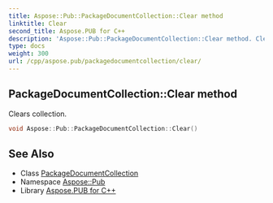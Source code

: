 ```yaml
---
title: Aspose::Pub::PackageDocumentCollection::Clear method
linktitle: Clear
second_title: Aspose.PUB for C++
description: 'Aspose::Pub::PackageDocumentCollection::Clear method. Clears collection in C++.'
type: docs
weight: 300
url: /cpp/aspose.pub/packagedocumentcollection/clear/
---
```

## PackageDocumentCollection::Clear method


Clears collection.

```cpp
void Aspose::Pub::PackageDocumentCollection::Clear()
```

## See Also

* Class [PackageDocumentCollection](../)
* Namespace [Aspose::Pub](../../)
* Library [Aspose.PUB for C++](../../../)
